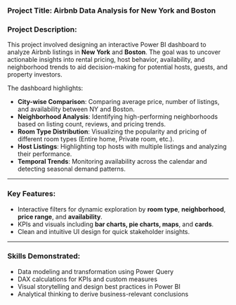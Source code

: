 ### **Project Title**: Airbnb Data Analysis for New York and Boston

### **Project Description**:

This project involved designing an interactive Power BI dashboard to analyze Airbnb listings in **New York** and **Boston**. The goal was to uncover actionable insights into rental pricing, host behavior, availability, and neighborhood trends to aid decision-making for potential hosts, guests, and property investors.

The dashboard highlights:

* **City-wise Comparison**: Comparing average price, number of listings, and availability between NY and Boston.
* **Neighborhood Analysis**: Identifying high-performing neighborhoods based on listing count, reviews, and pricing trends.
* **Room Type Distribution**: Visualizing the popularity and pricing of different room types (Entire home, Private room, etc.).
* **Host Listings**: Highlighting top hosts with multiple listings and analyzing their performance.
* **Temporal Trends**: Monitoring availability across the calendar and detecting seasonal demand patterns.

---

### **Key Features**:

* Interactive filters for dynamic exploration by **room type**, **neighborhood**, **price range**, and **availability**.
* KPIs and visuals including **bar charts, pie charts, maps**, and **cards**.
* Clean and intuitive UI design for quick stakeholder insights.

---

### **Skills Demonstrated**:

* Data modeling and transformation using Power Query
* DAX calculations for KPIs and custom measures
* Visual storytelling and design best practices in Power BI
* Analytical thinking to derive business-relevant conclusions



